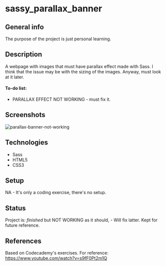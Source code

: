 # sassy_parallax_banner

## General info
The purpose of the project is just personal learning. 

## Description
A webpage with images that must have parallax effect made with Sass. I think that the issue may be with the sizing of the images. Anyway, must look at it later.

#### To-do list:
* PARALLAX EFFECT NOT WORKING - must fix it.

## Screenshots
<img src='https://i.postimg.cc/5Xtv92Pn/parallax-banner-not-working.png' border='0' alt='parallax-banner-not-working'/>

## Technologies
* Sass
* HTML5
* CSS3

## Setup
NA - It's only a coding exercise, there's no setup.

## Status
Project is: _finished_ but NOT WORKING as it should, - Will fix latter. Kept for future reference.


## References
Based on Codecademy's exercises. For reference: https://www.youtube.com/watch?v=s9fF0Pt2m1Q 
